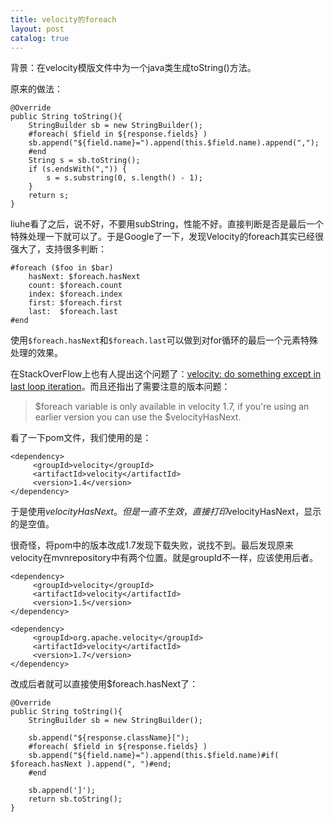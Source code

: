 ```yaml
---
title: velocity的foreach
layout: post
catalog: true
---
```



背景：在velocity模版文件中为一个java类生成toString()方法。

原来的做法：

    @Override    
    public String toString(){
        StringBuilder sb = new StringBuilder();       
        #foreach( $field in ${response.fields} )
        sb.append("${field.name}=").append(this.$field.name).append(",");
        #end       
        String s = sb.toString();
        if (s.endsWith(",")) {
            s = s.substring(0, s.length() - 1);
        }       
        return s;
    }

liuhe看了之后，说不好，不要用subString，性能不好。直接判断是否是最后一个特殊处理一下就可以了。于是Google了一下，发现Velocity的foreach其实已经很强大了，支持很多判断：

    #foreach ($foo in $bar)    
        hasNext: $foreach.hasNext
        count: $foreach.count
        index: $foreach.index
        first: $foreach.first 
        last:  $foreach.last
    #end

使用`$foreach.hasNext`和`$foreach.last`可以做到对for循环的最后一个元素特殊处理的效果。

在StackOverFlow上也有人提出这个问题了：[velocity: do something except in last loop iteration](http://stackoverflow.com/questions/8196828/velocity-do-something-except-in-last-loop-iteration)。而且还指出了需要注意的版本问题：
> $foreach variable is only available in velocity 1.7, if you're using an earlier version you can use the $velocityHasNext.

看了一下pom文件，我们使用的是：

    <dependency>
         <groupId>velocity</groupId>
         <artifactId>velocity</artifactId>
         <version>1.4</version>
    </dependency>

于是使用$velocityHasNext。但是一直不生效，直接打印$velocityHasNext，显示的是空值。

很奇怪，将pom中的版本改成1.7发现下载失败，说找不到。最后发现原来velocity在mvnrepository中有两个位置。就是groupId不一样，应该使用后者。
    
    <dependency>
         <groupId>velocity</groupId>
         <artifactId>velocity</artifactId>
         <version>1.5</version>
    </dependency>

    <dependency>
         <groupId>org.apache.velocity</groupId>
         <artifactId>velocity</artifactId>
         <version>1.7</version>
    </dependency>       

改成后者就可以直接使用$foreach.hasNext了：

    @Override   
    public String toString(){
        StringBuilder sb = new StringBuilder();

        sb.append("${response.className}[");       
        #foreach( $field in ${response.fields} )
        sb.append("${field.name}=").append(this.$field.name)#if( $foreach.hasNext ).append(", ")#end;
        #end

        sb.append(']');       
        return sb.toString();
    }
